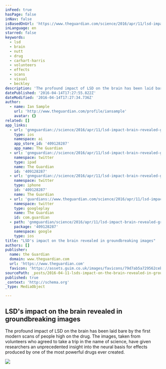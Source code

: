 ```yaml
---
inFeed: true
hasPage: false
inNav: false
isBasedOnUrl: 'https://www.theguardian.com/science/2016/apr/11/lsd-impact-brain-revealed-groundbreaking-images'
inLanguage: en
starred: false
keywords:
  - lsd
  - brain
  - nutt
  - drug
  - carhart-harris
  - volunteers
  - effects
  - scans
  - visual
  - beckley
description: 'The profound impact of LSD on the brain has been laid bare by the first modern scans of people high on the drug. The images, taken from volunteers who agreed to take a trip in the name of science, have given researchers an unprecedented insight into the neural basis for effects produced by one of the most powerful drugs ever created.'
datePublished: '2016-04-14T17:27:55.822Z'
dateModified: '2016-04-14T17:27:34.736Z'
author:
  - name: Ian Sample
    url: 'http://www.theguardian.com/profile/iansample'
    avatar: {}
related: []
app_links:
  - url: 'gnmguardian://science/2016/apr/11/lsd-impact-brain-revealed-groundbreaking-images?contenttype=Article&source=applinks'
    type: ios
    namespace: ai
    app_store_id: '409128287'
    app_name: The Guardian
  - url: 'gnmguardian://science/2016/apr/11/lsd-impact-brain-revealed-groundbreaking-images?contenttype=Article&source=twitter'
    namespace: twitter
    type: ipad
    name: The Guardian
    id: '409128287'
  - url: 'gnmguardian://science/2016/apr/11/lsd-impact-brain-revealed-groundbreaking-images?contenttype=Article&source=twitter'
    namespace: twitter
    type: iphone
    id: '409128287'
    name: The Guardian
  - url: 'guardians://www.theguardian.com/science/2016/apr/11/lsd-impact-brain-revealed-groundbreaking-images'
    namespace: twitter
    type: googleplay
    name: The Guardian
    id: com.guardian
  - path: 'gnmguardian/science/2016/apr/11/lsd-impact-brain-revealed-groundbreaking-images?contenttype=Article&source=google'
    package: '409128287'
    namespace: google
    type: ios
title: "LSD's impact on the brain revealed in groundbreaking images"
authors: []
publisher:
  name: the Guardian
  domain: www.theguardian.com
  url: 'https://www.theguardian.com'
  favicon: 'https://assets.guim.co.uk/images/favicons/79d7ab5a729562cebca9c6a13c324f0e/32x32.ico'
sourcePath: _posts/2016-04-11-lsds-impact-on-the-brain-revealed-in-groundbreaking-images.md
published: true
_context: 'http://schema.org'
_type: MediaObject

---
```

<article style=""><h1>LSD's impact on the brain revealed in groundbreaking images</h1><p>The profound impact of LSD on the brain has been laid bare by the first modern scans of people high on the drug. The images, taken from volunteers who agreed to take a trip in the name of science, have given researchers an unprecedented insight into the neural basis for effects produced by one of the most powerful drugs ever created.</p><img src="https://i.guim.co.uk/img/media/46129f510e4102ad6bc0a6f0bee30b2b03951375/0_0_3000_1532/master/3000.jpg?w=1200&amp;q=55&amp;auto=format&amp;usm=12&amp;fit=max&amp;s=bc153898650139d80e47c4a45ea017ed" /></article>